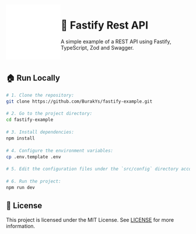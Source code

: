 <img src="https://raw.githubusercontent.com/fastify/graphics/master/fastify-1000px-square-01.png" align="left" width="150" height="150" alt="Fastify Logo">

# 🚀 Fastify Rest API

A simple example of a REST API using Fastify, TypeScript, Zod and Swagger.

<br />

## 🏠 Run Locally
```bash 
# 1. Clone the repository:
git clone https://github.com/BurakYs/fastify-example.git

# 2. Go to the project directory:
cd fastify-example

# 3. Install dependencies:
npm install

# 4. Configure the environment variables:
cp .env.template .env

# 5. Edit the configuration files under the `src/config` directory according to your needs.

# 6. Run the project:
npm run dev
```

## 📝 License

This project is licensed under the MIT License. See [LICENSE](./LICENSE) for more information.
